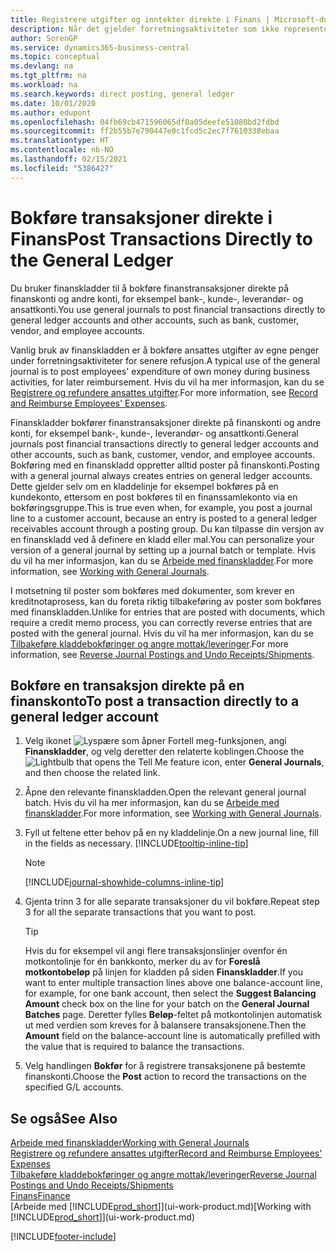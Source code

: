```yaml
---
title: Registrere utgifter og inntekter direkte i Finans | Microsoft-dokumentasjon
description: Når det gjelder forretningsaktiviteter som ikke representeres av et dokument i Financials, for eksempel mindre utgifter eller innbetalinger, kan du opprette de relaterte transaksjonene ved å bokføre kladdelinjer på Finanskladd-siden.
author: SorenGP
ms.service: dynamics365-business-central
ms.topic: conceptual
ms.devlang: na
ms.tgt_pltfrm: na
ms.workload: na
ms.search.keywords: direct posting, general ledger
ms.date: 10/01/2020
ms.author: edupont
ms.openlocfilehash: 04fb69cb471596065df0a05deefe51080bd2fdbd
ms.sourcegitcommit: ff2b55b7e790447e0c1fcd5c2ec7f7610338ebaa
ms.translationtype: HT
ms.contentlocale: nb-NO
ms.lasthandoff: 02/15/2021
ms.locfileid: "5386427"
---
```

# <a name="post-transactions-directly-to-the-general-ledger"></a><span data-ttu-id="6a171-103">Bokføre transaksjoner direkte i Finans</span><span class="sxs-lookup"><span data-stu-id="6a171-103">Post Transactions Directly to the General Ledger</span></span>

<span data-ttu-id="6a171-104">Du bruker finanskladder til å bokføre finanstransaksjoner direkte på finanskonti og andre konti, for eksempel bank-, kunde-, leverandør- og ansattkonti.</span><span class="sxs-lookup"><span data-stu-id="6a171-104">You use general journals to post financial transactions directly to general ledger accounts and other accounts, such as bank, customer, vendor, and employee accounts.</span></span>  

<span data-ttu-id="6a171-105">Vanlig bruk av finanskladden er å bokføre ansattes utgifter av egne penger under forretningsaktiviteter for senere refusjon.</span><span class="sxs-lookup"><span data-stu-id="6a171-105">A typical use of the general journal is to post employees' expenditure of own money during business activities, for later reimbursement.</span></span> <span data-ttu-id="6a171-106">Hvis du vil ha mer informasjon, kan du se [Registrere og refundere ansattes utgifter](finance-how-record-reimburse-employee-expenses.md).</span><span class="sxs-lookup"><span data-stu-id="6a171-106">For more information, see [Record and Reimburse Employees' Expenses](finance-how-record-reimburse-employee-expenses.md).</span></span>

<span data-ttu-id="6a171-107">Finanskladder bokfører finanstransaksjoner direkte på finanskonti og andre konti, for eksempel bank-, kunde-, leverandør- og ansattkonti.</span><span class="sxs-lookup"><span data-stu-id="6a171-107">General journals post financial transactions directly to general ledger accounts and other accounts, such as bank, customer, vendor, and employee accounts.</span></span> <span data-ttu-id="6a171-108">Bokføring med en finanskladd oppretter alltid poster på finanskonti.</span><span class="sxs-lookup"><span data-stu-id="6a171-108">Posting with a general journal always creates entries on general ledger accounts.</span></span> <span data-ttu-id="6a171-109">Dette gjelder selv om en kladdelinje for eksempel bokføres på en kundekonto, ettersom en post bokføres til en finanssamlekonto via en bokføringsgruppe.</span><span class="sxs-lookup"><span data-stu-id="6a171-109">This is true even when, for example, you post a journal line to a customer account, because an entry is posted to a general ledger receivables account through a posting group.</span></span> <span data-ttu-id="6a171-110">Du kan tilpasse din versjon av en finanskladd ved å definere en kladd eller mal.</span><span class="sxs-lookup"><span data-stu-id="6a171-110">You can personalize your version of a general journal by setting up a journal batch or template.</span></span> <span data-ttu-id="6a171-111">Hvis du vil ha mer informasjon, kan du se [Arbeide med finanskladder](ui-work-general-journals.md).</span><span class="sxs-lookup"><span data-stu-id="6a171-111">For more information, see [Working with General Journals](ui-work-general-journals.md).</span></span>

<span data-ttu-id="6a171-112">I motsetning til poster som bokføres med dokumenter, som krever en kreditnotaprosess, kan du foreta riktig tilbakeføring av poster som bokføres med finanskladden.</span><span class="sxs-lookup"><span data-stu-id="6a171-112">Unlike for entries that are posted with documents, which require a credit memo process, you can correctly reverse entries that are posted with the general journal.</span></span> <span data-ttu-id="6a171-113">Hvis du vil ha mer informasjon, kan du se [Tilbakeføre kladdebokføringer og angre mottak/leveringer](finance-how-reverse-journal-posting.md).</span><span class="sxs-lookup"><span data-stu-id="6a171-113">For more information, see [Reverse Journal Postings and Undo Receipts/Shipments](finance-how-reverse-journal-posting.md).</span></span>

## <a name="to-post-a-transaction-directly-to-a-general-ledger-account"></a><span data-ttu-id="6a171-114">Bokføre en transaksjon direkte på en finanskonto</span><span class="sxs-lookup"><span data-stu-id="6a171-114">To post a transaction directly to a general ledger account</span></span>

1. <span data-ttu-id="6a171-115">Velg ikonet ![Lyspære som åpner Fortell meg-funksjonen](media/ui-search/search_small.png "Fortell hva du vil gjøre"), angi **Finanskladder**, og velg deretter den relaterte koblingen.</span><span class="sxs-lookup"><span data-stu-id="6a171-115">Choose the ![Lightbulb that opens the Tell Me feature](media/ui-search/search_small.png "Tell me what you want to do") icon, enter **General Journals**, and then choose the related link.</span></span>
2. <span data-ttu-id="6a171-116">Åpne den relevante finanskladden.</span><span class="sxs-lookup"><span data-stu-id="6a171-116">Open the relevant general journal batch.</span></span> <span data-ttu-id="6a171-117">Hvis du vil ha mer informasjon, kan du se [Arbeide med finanskladder](ui-work-general-journals.md).</span><span class="sxs-lookup"><span data-stu-id="6a171-117">For more information, see [Working with General Journals](ui-work-general-journals.md).</span></span>
3. <span data-ttu-id="6a171-118">Fyll ut feltene etter behov på en ny kladdelinje.</span><span class="sxs-lookup"><span data-stu-id="6a171-118">On a new journal line, fill in the fields as necessary.</span></span> [!INCLUDE[tooltip-inline-tip](includes/tooltip-inline-tip_md.md)]    

    > [!NOTE]
    > [!INCLUDE[journal-showhide-columns-inline-tip](includes/journal-showhide-columns-inline-tip.md)]
4. <span data-ttu-id="6a171-119">Gjenta trinn 3 for alle separate transaksjoner du vil bokføre.</span><span class="sxs-lookup"><span data-stu-id="6a171-119">Repeat step 3 for all the separate transactions that you want to post.</span></span>

    > [!TIP]  
    > <span data-ttu-id="6a171-120">Hvis du for eksempel vil angi flere transaksjonslinjer ovenfor én motkontolinje for én bankkonto, merker du av for **Foreslå motkontobeløp** på linjen for kladden på siden **Finanskladder**.</span><span class="sxs-lookup"><span data-stu-id="6a171-120">If you want to enter multiple transaction lines above one balance-account line, for example, for one bank account, then select the **Suggest Balancing Amount** check box on the line for your batch on the **General Journal Batches** page.</span></span> <span data-ttu-id="6a171-121">Deretter fylles **Beløp**-feltet på motkontolinjen automatisk ut med verdien som kreves for å balansere transaksjonene.</span><span class="sxs-lookup"><span data-stu-id="6a171-121">Then the **Amount** field on the balance-account line is automatically prefilled with the value that is required to balance the transactions.</span></span>
5. <span data-ttu-id="6a171-122">Velg handlingen **Bokfør** for å registrere transaksjonene på bestemte finanskonti.</span><span class="sxs-lookup"><span data-stu-id="6a171-122">Choose the **Post** action to record the transactions on the specified G/L accounts.</span></span>

## <a name="see-also"></a><span data-ttu-id="6a171-123">Se også</span><span class="sxs-lookup"><span data-stu-id="6a171-123">See Also</span></span>

[<span data-ttu-id="6a171-124">Arbeide med finanskladder</span><span class="sxs-lookup"><span data-stu-id="6a171-124">Working with General Journals</span></span>](ui-work-general-journals.md)  
[<span data-ttu-id="6a171-125">Registrere og refundere ansattes utgifter</span><span class="sxs-lookup"><span data-stu-id="6a171-125">Record and Reimburse Employees' Expenses</span></span>](finance-how-record-reimburse-employee-expenses.md)  
[<span data-ttu-id="6a171-126">Tilbakeføre kladdebokføringer og angre mottak/leveringer</span><span class="sxs-lookup"><span data-stu-id="6a171-126">Reverse Journal Postings and Undo Receipts/Shipments</span></span>](finance-how-reverse-journal-posting.md)  
[<span data-ttu-id="6a171-127">Finans</span><span class="sxs-lookup"><span data-stu-id="6a171-127">Finance</span></span>](finance.md)  
<span data-ttu-id="6a171-128">[Arbeide med [!INCLUDE[prod_short](includes/prod_short.md)]](ui-work-product.md)</span><span class="sxs-lookup"><span data-stu-id="6a171-128">[Working with [!INCLUDE[prod_short](includes/prod_short.md)]](ui-work-product.md)</span></span>  


[!INCLUDE[footer-include](includes/footer-banner.md)]